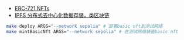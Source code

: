 - [ERC-721 NFTs](https://ethereum.org/zh/developers/docs/standards/tokens/erc-721/)
- [IPFS 分布式去中心化数据存储，类区块链](https://ethereum.org/zh/developers/docs/standards/tokens/erc-721/)


```sh
make deploy ARGS="--network sepolia" # 部署basic nft到测试网络
make mintBasicNft ARGS="--network sepolia" # 在测试网络铸造basic nft
```